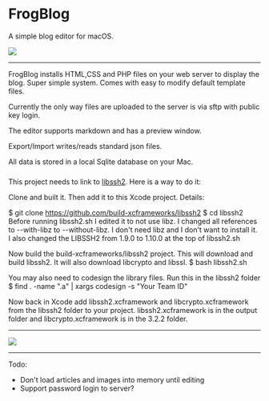 # FrogBlog
A simple blog editor for macOS. 

![](https://robdodson.net/FrogBlog/images/FrogBlogIcon-128x128.png)

---

FrogBlog installs HTML,CSS and PHP files on your web server to display the blog. Super simple system. Comes with easy to modify default template files. 

Currently the only way files are uploaded to the server is via sftp with public key login.

The editor supports markdown and has a preview window.

Export/Import writes/reads standard json files.

All data is stored in a local Sqlite database on your Mac.

###

This project needs to link to [libssh2](https://libssh2.org). Here is a way to do it:

Clone [](https://github.com/build-xcframeworks/libssh2) and built it. Then add it to this Xcode project. Details:

$ git clone https://github.com/build-xcframeworks/libssh2
$ cd libssh2
Before running libssh2.sh I edited it to not use libz. I changed all references to --with-libz to --without-libz. I don't need libz and I don't want to install it. I also changed the LIBSSH2 from 1.9.0 to 1.10.0 at the top of libssh2.sh

Now build the build-xcframeworks/libssh2 project. This will download and build libssh2. It will also download libcrypto and libssl.
$ bash libssh2.sh

You may also need to codesign the library files. Run this in the libssh2 folder
$ find . -name ".a" | xargs codesign -s "Your Team ID"

Now back in Xcode add libssh2.xcframework and libcrypto.xcframework from the libssh2 folder to your project. libssh2.xcframework is in the output folder and libcrypto.xcframework is in the 3.2.2 folder.

---

![](https://robdodson.net/FrogBlog/images/screencap.png)

---

Todo:

* Don't load articles and images into memory until editing
* Support password login to server?

